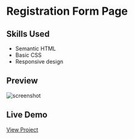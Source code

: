 # Registration Form Page

## Skills Used
- Semantic HTML
- Basic CSS
- Responsive design

## Preview
![screenshot]()

## Live Demo
[View Project]()

